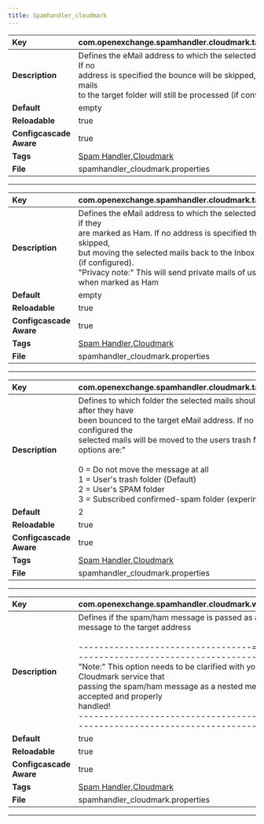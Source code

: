 ```yaml
---
title: Spamhandler_cloudmark
---
```


| __Key__ | com.openexchange.spamhandler.cloudmark.targetSpamEmailAddress |
|:----------------|:--------|
| __Description__ | Defines the eMail address to which the selected eMails will be bounced. If no<br>address is specified the bounce will be skipped, but moving the selected mails<br>to the target folder will still be processed (if configured)<br> |
| __Default__ | empty |
| __Reloadable__ | true |
| __Configcascade Aware__ | true |
| __Tags__ | <a href="https://documentation.open-xchange.com/latest/middleware/configuration/tags/Spam_Handler.html">Spam Handler</a>,<a href="https://documentation.open-xchange.com/latest/middleware/configuration/tags/Cloudmark.html">Cloudmark</a> |
| __File__ | spamhandler_cloudmark.properties |

---
| __Key__ | com.openexchange.spamhandler.cloudmark.targetHamEmailAddress |
|:----------------|:--------|
| __Description__ | Defines the eMail address to which the selected eMails will be bounced, if they<br>are marked as Ham. If no address is specified the bounce will be skipped,<br>but moving the selected mails back to the Inbox will still be processed (if configured).<br>"Privacy note:" This will send private mails of users to that address when marked as Ham<br> |
| __Default__ | empty |
| __Reloadable__ | true |
| __Configcascade Aware__ | true |
| __Tags__ | <a href="https://documentation.open-xchange.com/latest/middleware/configuration/tags/Spam_Handler.html">Spam Handler</a>,<a href="https://documentation.open-xchange.com/latest/middleware/configuration/tags/Cloudmark.html">Cloudmark</a> |
| __File__ | spamhandler_cloudmark.properties |

---
| __Key__ | com.openexchange.spamhandler.cloudmark.targetSpamFolder |
|:----------------|:--------|
| __Description__ | Defines to which folder the selected mails should be moved to after they have<br>been bounced to the target eMail address. If no option is configured the<br>selected mails will be moved to the users trash folder. "Possible options are:"<br><br>0 = Do not move the message at all<br>1 = User's trash folder (Default)<br>2 = User's SPAM folder<br>3 = Subscribed confirmed-spam folder (experimental)<br> |
| __Default__ | 2 |
| __Reloadable__ | true |
| __Configcascade Aware__ | true |
| __Tags__ | <a href="https://documentation.open-xchange.com/latest/middleware/configuration/tags/Spam_Handler.html">Spam Handler</a>,<a href="https://documentation.open-xchange.com/latest/middleware/configuration/tags/Cloudmark.html">Cloudmark</a> |
| __File__ | spamhandler_cloudmark.properties |

---
| __Key__ | com.openexchange.spamhandler.cloudmark.wrapMessage |
|:----------------|:--------|
| __Description__ | Defines if the spam/ham message is passed as a nested message to the target address<br><br>----------------------------------== /!\ ==----------------------------------------<br>"Note:" This option needs to be clarified with your running Cloudmark service that<br>      passing the spam/ham message as a nested message is accepted and properly<br>      handled!<br>-----------------------------------------------------------------------------------<br> |
| __Default__ | true |
| __Reloadable__ | true |
| __Configcascade Aware__ | true |
| __Tags__ | <a href="https://documentation.open-xchange.com/latest/middleware/configuration/tags/Spam_Handler.html">Spam Handler</a>,<a href="https://documentation.open-xchange.com/latest/middleware/configuration/tags/Cloudmark.html">Cloudmark</a> |
| __File__ | spamhandler_cloudmark.properties |

---
